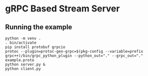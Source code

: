 # gRPC Based Stream Server

## Running the example

```shell
python -m venv .
. bin/activate
pip install protobuf grpcio
protoc --plugin=protoc-gen-grpc=$(pkg-config --variable=prefix grpc++)/bin/grpc_python_plugin --python_out="." --grpc_out="." example.proto
python server.py &
python client.py
```
